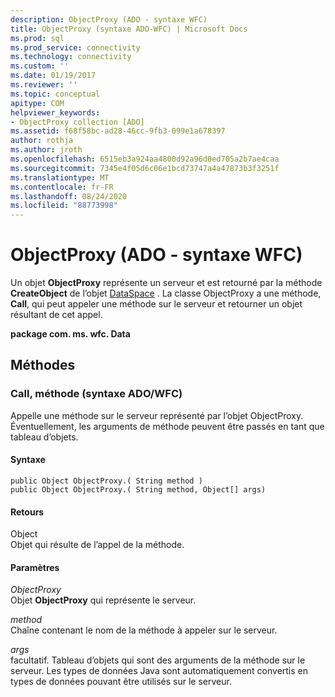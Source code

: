 ```yaml
---
description: ObjectProxy (ADO - syntaxe WFC)
title: ObjectProxy (syntaxe ADO-WFC) | Microsoft Docs
ms.prod: sql
ms.prod_service: connectivity
ms.technology: connectivity
ms.custom: ''
ms.date: 01/19/2017
ms.reviewer: ''
ms.topic: conceptual
apitype: COM
helpviewer_keywords:
- ObjectProxy collection [ADO]
ms.assetid: f68f58bc-ad28-46cc-9fb3-099e1a678397
author: rothja
ms.author: jroth
ms.openlocfilehash: 6515eb3a924aa4800d92a96d0ed705a2b7ae4caa
ms.sourcegitcommit: 7345e4f05d6c06e1bcd73747a4a47873b3f3251f
ms.translationtype: MT
ms.contentlocale: fr-FR
ms.lasthandoff: 08/24/2020
ms.locfileid: "88773998"
---
```

# <a name="objectproxy-ado---wfc-syntax"></a>ObjectProxy (ADO - syntaxe WFC)
Un objet **ObjectProxy** représente un serveur et est retourné par la méthode **CreateObject** de l’objet [DataSpace](../rds-api/dataspace-object-rds.md) . La classe ObjectProxy a une méthode, **Call**, qui peut appeler une méthode sur le serveur et retourner un objet résultant de cet appel.  
  
 **package com. ms. wfc. Data**  
  
## <a name="methods"></a>Méthodes  
  
### <a name="call-method-adowfc-syntax"></a>Call, méthode (syntaxe ADO/WFC)  
 Appelle une méthode sur le serveur représenté par l’objet ObjectProxy. Éventuellement, les arguments de méthode peuvent être passés en tant que tableau d’objets.  
  
#### <a name="syntax"></a>Syntaxe  
  
```  
public Object ObjectProxy.( String method )  
public Object ObjectProxy.( String method, Object[] args)  
```  
  
#### <a name="returns"></a>Retours  
 Object  
 Objet qui résulte de l’appel de la méthode.  
  
#### <a name="parameters"></a>Paramètres  
 *ObjectProxy*  
 Objet **ObjectProxy** qui représente le serveur.  
  
 *method*  
 Chaîne contenant le nom de la méthode à appeler sur le serveur.  
  
 *args*  
 facultatif. Tableau d’objets qui sont des arguments de la méthode sur le serveur. Les types de données Java sont automatiquement convertis en types de données pouvant être utilisés sur le serveur.